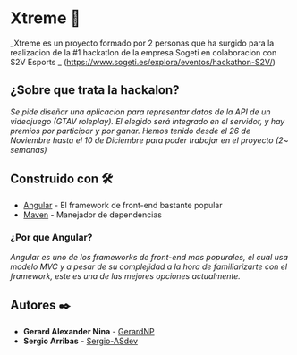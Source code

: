 # Xtreme 🚀

_Xtreme es un proyecto formado por 2 personas que ha surgido para la realizacion de la #1 hackatlon de la empresa Sogeti en colaboracion con S2V Esports _
(https://www.sogeti.es/explora/eventos/hackathon-S2V/)

## ¿Sobre que trata la hackalon?

_Se pide diseñar una aplicacion para representar datos de la API de un videojuego (GTAV roleplay). El elegido será integrado en el servidor, y hay premios por participar y por ganar. Hemos tenido desde el 26 de Noviembre hasta el 10 de Diciembre para poder trabajar en el proyecto (2~ semanas)_

## Construido con 🛠️

* [Angular](http://www.dropwizard.io/1.0.2/docs/) - El framework de front-end bastante popular
* [Maven](https://maven.apache.org/) - Manejador de dependencias

### ¿Por que Angular?
_Angular es uno de los frameworks de front-end mas popurales, el cual usa modelo MVC y a pesar de su complejidad a la hora de familiarizarte con el framework, este es una de las mejores opciones actualmente._

## Autores ✒️

* **Gerard Alexander Nina** - [GerardNP](https://github.com/GerardNP)
* **Sergio Arribas** - [Sergio-ASdev](https://github.com/Sergio-ASdev)
